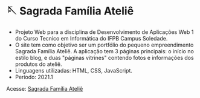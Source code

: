 # 🪡 Sagrada Família Ateliê

- Projeto Web para a disciplina de Desenvolvimento de Aplicações Web 1 do Curso Tecnico em Informática do IFPB Campus Soledade. 
- O site tem como objetivo ser um portfólio do pequeno empreendimento Sagrada Família Ateliê. A aplicação tem 3 páginas principais: o início no estilo blog, e duas "páginas vitrines" contendo fotos e informações dos produtos do ateliê.
- Linguagens utilizadas: HTML, CSS, JavaScript.
- Período: 2021.1

Acesse: [Sagrada Família Ateliê](https://carolcordeiro.github.io/sagradafamiliaatelie/)
